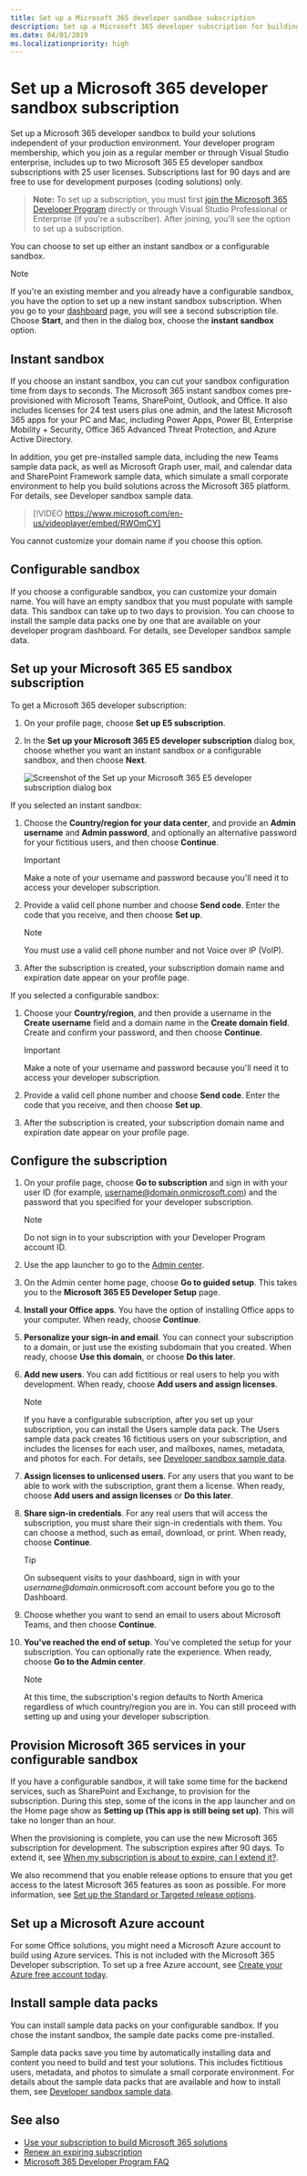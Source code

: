 ```yaml
---
title: Set up a Microsoft 365 developer sandbox subscription
description: Set up a Microsoft 365 developer subscription for building solutions independent of your production environment.
ms.date: 04/01/2019
ms.localizationpriority: high
---
```


# Set up a Microsoft 365 developer sandbox subscription 

Set up a Microsoft 365 developer sandbox to build your solutions independent of your production environment. Your developer program membership, which you join as a regular member or through Visual Studio enterprise, includes up to two Microsoft 365 E5 developer sandbox subscriptions with 25 user licenses. Subscriptions last for 90 days and are free to use for development purposes (coding solutions) only. 

> **Note:** To set up a subscription, you must first [join the Microsoft 365 Developer Program](microsoft-365-developer-program.md) directly or through Visual Studio Professional or Enterprise (if you're a subscriber). After joining, you'll see the option to set up a subscription.

You can choose to set up either an instant sandbox or a configurable sandbox.

> [!NOTE] 
> If you're an existing member and you already have a configurable sandbox, you have the option to set up a new instant sandbox subscription. When you go to your [dashboard](https://developer.microsoft.com/en-us/microsoft-365/profile) page, you will see a second subscription tile. Choose **Start**, and then in the dialog box, choose the **instant sandbox** option.

## Instant sandbox

If you choose an instant sandbox, you can cut your sandbox configuration time from days to seconds. The Microsoft 365 instant sandbox comes pre-provisioned with Microsoft Teams, SharePoint, Outlook, and Office. It also includes licenses for 24 test users plus one admin, and the latest Microsoft 365 apps for your PC and Mac, including Power Apps, Power BI, Enterprise Mobility + Security, Office 365 Advanced Threat Protection, and Azure Active Directory.

In addition, you get pre-installed sample data, including the new Teams sample data pack, as well as Microsoft Graph user, mail, and calendar data and SharePoint Framework sample data, which simulate a small corporate environment to help you build solutions across the Microsoft 365 platform. For details, see Developer sandbox sample data.

> [!VIDEO https://www.microsoft.com/en-us/videoplayer/embed/RWOmCY]

You cannot customize your domain name if you choose this option.

## Configurable sandbox

If you choose a configurable sandbox, you can customize your domain name. You will have an empty sandbox that you must populate with sample data. This sandbox can take up to two days to provision. You can choose to install the sample data packs one by one that are available on your developer program dashboard. For details, see Developer sandbox sample data.

## Set up your Microsoft 365 E5 sandbox subscription

To get a Microsoft 365 developer subscription:

1. On your profile page, choose **Set up E5 subscription**.

2. In the **Set up your Microsoft 365 E5 developer subscription** dialog box, choose whether you want an instant sandbox or a configurable sandbox, and then choose **Next**.

    ![Screenshot of the Set up your Microsoft 365 E5 developer subscription dialog box](images/set-up-your-subscription.png)

If you selected an instant sandbox:

1.	Choose the **Country/region for your data center**, and provide an **Admin username** and **Admin password**, and optionally an alternative password for your fictitious users, and then choose **Continue**.

    > [!IMPORTANT] 
    > Make a note of your username and password because you'll need it to access your developer subscription.

2.	Provide a valid cell phone number and choose **Send code**. Enter the code that you receive, and then choose **Set up**.

    > [!NOTE] 
    > You must use a valid cell phone number and not Voice over IP (VoIP).

3.	After the subscription is created, your subscription domain name and expiration date appear on your profile page.

If you selected a configurable sandbox:

1.	Choose your **Country/region**, and then provide a username in the **Create username** field and a domain name in the **Create domain field**. Create and confirm your password, and then choose **Continue**.

    > [!IMPORTANT] 
    > Make a note of your username and password because you'll need it to access your developer subscription.

2.	Provide a valid cell phone number and choose **Send code**. Enter the code that you receive, and then choose **Set up**.
3.	After the subscription is created, your subscription domain name and expiration date appear on your profile page.


## Configure the subscription

1. On your profile page, choose **Go to subscription** and sign in with your user ID (for example, username@domain.onmicrosoft.com) and the password that you specified for your developer subscription.

   > [!NOTE] 
   > Do not sign in to your subscription with your Developer Program account ID.

2. Use the app launcher to go to the [Admin center](https://admin.microsoft.com/AdminPortal/Home#/homepage).

3. On the Admin center home page, choose **Go to guided setup**. This takes you to the **Microsoft 365 E5 Developer Setup** page.

4. **Install your Office apps**. You have the option of installing Office apps to your computer. When ready, choose **Continue**.

5. **Personalize your sign-in and email**. You can connect your subscription to a domain, or just use the existing subdomain that you created. When ready, choose **Use this domain**, or choose **Do this later**.

6. **Add new users**. You can add fictitious or real users to help you with development. When ready, choose **Add users and assign licenses**.
    
    > [!NOTE]
    > If you have a configurable subscription, after you set up your subscription, you can install the Users sample data pack. The Users sample data pack creates 16 fictitious users on your subscription, and includes the licenses for each user, and mailboxes, names, metadata, and photos for each. For details, see [Developer sandbox sample data](install-sample-packs.md).

6. **Assign licenses to unlicensed users**. For any users that you want to be able to work with the subscription, grant them a license. When ready, choose **Add users and assign licenses** or **Do this later**.

7. **Share sign-in credentials**. For any real users that will access the subscription, you must share their sign-in credentials with them. You can choose a method, such as email, download, or print. When ready, choose **Continue**.

   > [!TIP] 
   > On subsequent visits to your dashboard, sign in with your *username@domain*.onmicrosoft.com account before you go to the Dashboard.

8. Choose whether you want to send an email to users about Microsoft Teams, and then choose **Continue**.

9. **You've reached the end of setup**. You've completed the setup for your subscription. You can optionally rate the experience. When ready, choose **Go to the Admin center**.
    
   > [!NOTE] 
   > At this time, the subscription's region defaults to North America regardless of which country/region you are in. You can still proceed with setting up and using your developer subscription.

## Provision Microsoft 365 services in your configurable sandbox

If you have a configurable sandbox, it will take some time for the backend services, such as SharePoint and Exchange, to provision for the subscription. During this step, some of the icons in the app launcher and on the Home page show as **Setting up (This app is still being set up)**. This will take no longer than an hour.

When the provisioning is complete, you can use the new Microsoft 365 subscription for development. The subscription expires after 90 days. To extend it, see [When my subscription is about to expire, can I extend it?](microsoft-365-developer-program-faq.yml#renew-subscription).

We also recommend that you enable release options to ensure that you get access to the latest Microsoft 365 features as soon as possible. For more information, see [Set up the Standard or Targeted release options](https://support.office.com/article/set-up-the-standard-or-targeted-release-options-in-office-365-3b3adfa4-1777-4ff0-b606-fb8732101f47).

## Set up a Microsoft Azure account

For some Office solutions, you might need a Microsoft Azure account to build using Azure services. This is not included with the Microsoft 365 Developer subscription. To set up a free Azure account, see [Create your Azure free account today](https://azure.microsoft.com/free/).

## Install sample data packs

You can install sample data packs on your configurable sandbox. If you chose the instant sandbox, the sample date packs come pre-installed.

Sample data packs save you time by automatically installing data and content you need to build and test your solutions. This includes fictitious users, metadata, and photos to simulate a small corporate environment. For details about the sample data packs that are available and how to install them, see [Developer sandbox sample data](install-sample-packs.md).

## See also

- [Use your subscription to build Microsoft 365 solutions](build-microsoft-365-solutions.md)
- [Renew an expiring subscription](subscription-expiration-and-renewal.md)
- [Microsoft 365 Developer Program FAQ](microsoft-365-developer-program-faq.yml)
